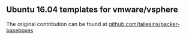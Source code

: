 ## Ubuntu 16.04 templates for vmware/vsphere

The original contribution can be found at [github.com/taliesins/packer-baseboxes](https://github.com/taliesins/packer-baseboxes)
